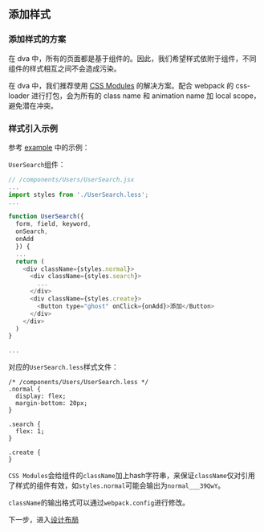 ## 添加样式

### 添加样式的方案

在 dva 中，所有的页面都是基于组件的。因此，我们希望样式依附于组件，不同组件的样式相互之间不会造成污染。

在 dva 中，我们推荐使用 [CSS Modules](https://github.com/css-modules/css-modules) 的解决方案。配合 webpack 的 css-loader 进行打包，会为所有的 class name 和 animation name 加 local scope，避免潜在冲突。

### 样式引入示例

参考 [example](https://github.com/dvajs/dva/tree/master/examples/user-dashboard/src) 中的示例：

`UserSearch`组件：

```js
// /components/Users/UserSearch.jsx
...
import styles from './UserSearch.less';
...

function UserSearch({
  form, field, keyword,
  onSearch,
  onAdd
  }) {
  ...
  return (
    <div className={styles.normal}>
      <div className={styles.search}>
        ...
      </div>
      <div className={styles.create}>
        <Button type="ghost" onClick={onAdd}>添加</Button>
      </div>
    </div>
  )
}

...
```

对应的`UserSearch.less`样式文件：

```less
/* /components/Users/UserSearch.less */
.normal {
  display: flex;
  margin-bottom: 20px;
}

.search {
  flex: 1;
}

.create {
}

```

`CSS Modules`会给组件的`className`加上hash字符串，来保证`className`仅对引用了样式的组件有效，如`styles.normal`可能会输出为`normal___39QwY`。

`className`的输出格式可以通过`webpack.config`进行修改。

下一步，进入[设计布局](./10-设计布局.md)

